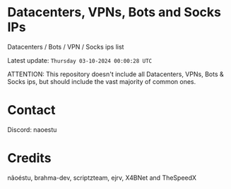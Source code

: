 # Datacenters, VPNs, Bots and Socks IPs
 
Datacenters / Bots / VPN / Socks ips list

Latest update: `Thursday 03-10-2024 00:00:28 UTC` 

ATTENTION: This repository doesn't include all Datacenters, VPNs, Bots & Socks ips, 
but should include the vast majority of common ones.

# Contact
Discord: naoestu

# Credits
nãoéstu, brahma-dev, scriptzteam, ejrv, X4BNet and TheSpeedX
